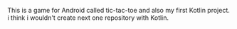 This is a game for Android called tic-tac-toe and also my first Kotlin project. i think i wouldn't create next one repository with Kotlin.
